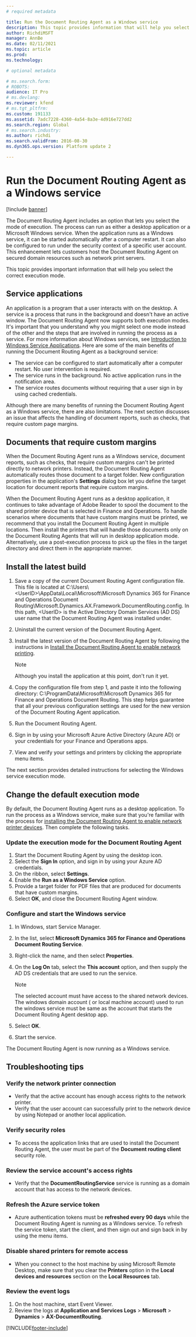 ```yaml
---
# required metadata

title: Run the Document Routing Agent as a Windows service
description: This topic provides information that will help you select the execution mode that is used by the Document Routing Agent. 
author: RichdiMSFT
manager: AnnBe
ms.date: 02/11/2021
ms.topic: article
ms.prod: 
ms.technology: 

# optional metadata

# ms.search.form: 
# ROBOTS: 
audience: IT Pro
# ms.devlang: 
ms.reviewer: kfend
# ms.tgt_pltfrm: 
ms.custom: 191133
ms.assetid: 7adc7228-4360-4a54-8a3e-4d916e727dd2
ms.search.region: Global
# ms.search.industry: 
ms.author: richdi
ms.search.validFrom: 2016-08-30
ms.dyn365.ops.version: Platform update 2

---
```


# Run the Document Routing Agent as a Windows service

[!include [banner](../includes/banner.md)]

The Document Routing Agent includes an option that lets you select the mode of execution. The process can run as either a desktop application or a Microsoft Windows service. When the application runs as a Windows service, it can be started automatically after a computer restart. It can also be configured to run under the security context of a specific user account. This enhancement lets customers host the Document Routing Agent on secured domain resources such as network print servers.

This topic provides important information that will help you select the correct execution mode.

## Service applications
An application is a program that a user interacts with on the desktop. A service is a process that runs in the background and doesn't have an active window. The Document Routing Agent now supports both execution modes. It's important that you understand why you might select one mode instead of the other and the steps that are involved in running the process as a service. For more information about Windows services, see [Introduction to Windows Service Applications](/dotnet/framework/windows-services/introduction-to-windows-service-applications). Here are some of the main benefits of running the Document Routing Agent as a background service:

- The service can be configured to start automatically after a computer restart. No user intervention is required.
- The service runs in the background. No active application runs in the notification area.
- The service routes documents without requiring that a user sign in by using cached credentials.

Although there are many benefits of running the Document Routing Agent as a Windows service, there are also limitations. The next section discusses an issue that affects the handling of document reports, such as checks, that require custom page margins.

## Documents that require custom margins
When the Document Routing Agent runs as a Windows service, document reports, such as checks, that require custom margins can't be printed directly to network printers. Instead, the Document Routing Agent automatically routes those document to a target folder. New configuration properties in the application's **Settings** dialog box let you define the target location for document reports that require custom margins.

When the Document Routing Agent runs as a desktop application, it continues to take advantage of Adobe Reader to spool the document to the shared printer device that is selected in Finance and Operations. To handle scenarios where documents that have custom margins must be printed, we recommend that you install the Document Routing Agent in multiple locations. Then install the printers that will handle those documents only on the Document Routing Agents that will run in desktop application mode. Alternatively, use a post-execution process to pick up the files in the target directory and direct them in the appropriate manner.

## Install the latest build
1. Save a copy of the current Document Routing Agent configuration file. This file is located at C:\\Users\\&lt;UserID&gt;\\AppData\\Local\\Microsoft\\Microsoft Dynamics 365 for Finance and Operations Document Routing\\Microsoft.Dynamics.AX.Framework.DocumentRouting.config. In this path, &lt;UserID&gt; is the Active Directory Domain Services (AD DS) user name that the Document Routing Agent was installed under.
2. Uninstall the current version of the Document Routing Agent.
3. Install the latest version of the Document Routing Agent by following the instructions in [Install the Document Routing Agent to enable network printing](install-document-routing-agent.md).

    > [!NOTE]
    > Although you install the application at this point, don't run it yet.

4. Copy the configuration file from step 1, and paste it into the following directory: C:\\ProgramData\\Microsoft\\Microsoft Dynamics 365 for Finance and Operations Document Routing. This step helps guarantee that all your previous configuration settings are used for the new version of the Document Routing Agent application.
5. Run the Document Routing Agent.
6. Sign in by using your Microsoft Azure Active Directory (Azure AD) or your credentials for your Finance and Operations apps.
7. View and verify your settings and printers by clicking the appropriate menu items.

The next section provides detailed instructions for selecting the Windows service execution mode.

## Change the default execution mode
By default, the Document Routing Agent runs as a desktop application. To run the process as a Windows service, make sure that you're familiar with the process for [installing the Document Routing Agent to enable network printer devices](install-document-routing-agent.md). Then complete the following tasks.

### Update the execution mode for the Document Routing Agent
1. Start the Document Routing Agent by using the desktop icon.
2. Select the **Sign In** option, and sign in by using your Azure AD credentials.
3. On the ribbon, select **Settings**.
4. Enable the **Run as a Windows Service** option.
5. Provide a target folder for PDF files that are produced for documents that have custom margins.
6. Select **OK**, and close the Document Routing Agent window.

### Configure and start the Windows service
1. In Windows, start Service Manager.
2. In the list, select **Microsoft Dynamics 365 for Finance and Operations Document Routing Service**.
3. Right-click the name, and then select **Properties**.
4. On the **Log On** tab, select the **This account** option, and then supply the AD DS credentials that are used to run the service.

    > [!NOTE]
    > The selected account must have access to the shared network devices.
    > The windows domain account ( or local machine account) used to run the windows service must be same as the account that starts the Document Routing Agent desktop app.

5. Select **OK**.
6. Start the service.

The Document Routing Agent is now running as a Windows service.

## Troubleshooting tips
### Verify the network printer connection
- Verify that the active account has enough access rights to the network printer.
- Verify that the user account can successfully print to the network device by using Notepad or another local application.

### Verify security roles
- To access the application links that are used to install the Document Routing Agent, the user must be part of the **Document routing client** security role.

### Review the service account's access rights
- Verify that the **DocumentRoutingService** service is running as a domain account that has access to the network devices.

### Refresh the Azure service token
- Azure authentication tokens must be **refreshed every 90 days** while the Document Routing Agent is running as a Windows service. To refresh the service token, start the client, and then sign out and sign back in by using the menu items.

### Disable shared printers for remote access
- When you connect to the host machine by using Microsoft Remote Desktop, make sure that you clear the **Printers** option in the **Local devices and resources** section on the **Local Resources** tab.

### Review the event logs
1. On the host machine, start Event Viewer.
2. Review the logs at **Application and Services Logs** \> **Microsoft** \> **Dynamics** \> **AX-DocumentRouting**.


[!INCLUDE[footer-include](../../../includes/footer-banner.md)]
